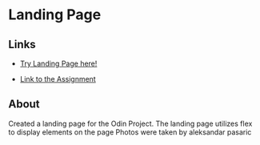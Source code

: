 # Landing Page

## Links
- [Try Landing Page here!](https://kai-ion.github.io/odin-landing-page/)

- [Link to the Assignment](https://www.theodinproject.com/paths/foundations/courses/foundations/lessons/landing-page)

## About
Created a landing page for the Odin Project. The landing page utilizes flex to display elements on the page
Photos were taken by aleksandar pasaric